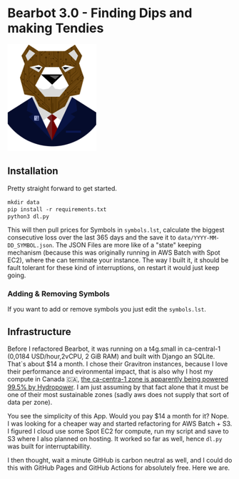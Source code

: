 # Bearbot 3.0 - Finding Dips and making Tendies

<img src="static/bearbot_big_hero.png" alt="Bearbot Logo" width="200"/>

## Installation
Pretty straight forward to get started.
```python3
mkdir data
pip install -r requirements.txt
python3 dl.py
```
This will then pull prices for Symbols in `symbols.lst`, calculate the biggest consecutive loss over the last 365 days and the save it to `data/YYYY-MM-DD_SYMBOL.json`. The JSON Files are more like of a "state" keeping mechanism (because this was originally running in AWS Batch with Spot EC2), where the can terminate your instance. The way I built it, it should be fault tolerant for these kind of interruptions, on restart it would just keep going.
### Adding & Removing Symbols
If you want to add or remove symbols you just edit the `symbols.lst`.

## Infrastructure 
Before I refactored Bearbot, it was running on a t4g.small in ca-central-1 (0,0184 USD/hour,2vCPU, 2 GiB RAM) and built with Django an SQLite. That`s about $14 a month. I chose their Gravitron instances, because I love their performance and evironmental impact, that is also why I host my compute in Canada 🇨🇦,
[the ca-centra-1 zone is apparently being powered 99.5% by Hydropower](http://news.hydroquebec.com/en/press-releases/960/green-electricity-attracts-amazon-web-services-to-montreal/). I am just assuming by that fact alone that it must be one of their most sustainable zones (sadly aws does not supply that sort of data per zone).


You see the simplicity of this App. Would you pay $14 a month for it? Nope. I was looking for a cheaper way and started refactoring for AWS Batch + S3. I figured I cloud use some Spot EC2 for compute, run my script and save to S3 where I also planned on hosting. It worked so far as well, hence `dl.py` was built for interruptabillity.

I then thought, wait a minute GitHub is carbon neutral as well, and I could do this with GitHub Pages and GitHub Actions for absolutely free. Here we are.
